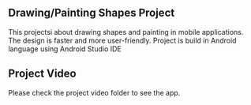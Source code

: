 ## Drawing/Painting Shapes Project

This projectsi about drawing shapes and painting in mobile applications. The design is faster and more user-friendly. Project is build in Android language using Android Studio IDE

## Project Video

Please check the project video folder to see the app.
